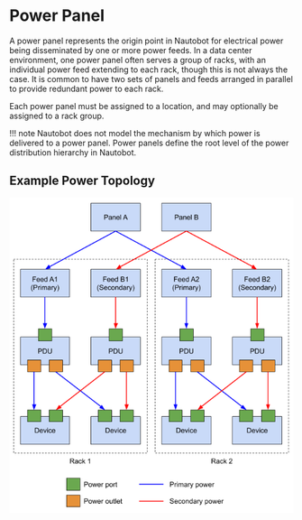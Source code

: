 # Power Panel

A power panel represents the origin point in Nautobot for electrical power being disseminated by one or more power feeds. In a data center environment, one power panel often serves a group of racks, with an individual power feed extending to each rack, though this is not always the case. It is common to have two sets of panels and feeds arranged in parallel to provide redundant power to each rack.

Each power panel must be assigned to a location, and may optionally be assigned to a rack group.

!!! note
    Nautobot does not model the mechanism by which power is delivered to a power panel. Power panels define the root level of the power distribution hierarchy in Nautobot.

## Example Power Topology

![Power distribution model](../../../media/power_distribution.png)